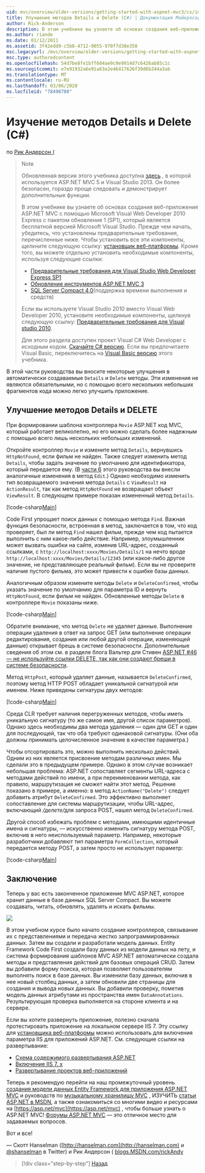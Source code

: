 ```yaml
---
uid: mvc/overview/older-versions/getting-started-with-aspnet-mvc3/cs/improving-the-details-and-delete-methods
title: Улучшение методов Details и Delete (C#) | Документация Майкрософт
author: Rick-Anderson
description: В этом учебнике вы узнаете об основах создания веб-приложения ASP.NET MVC с помощью Microsoft Visual Web Developer 2010 Express с пакетом обновления 1 (SP1)...
ms.author: riande
ms.date: 01/12/2011
ms.assetid: 3f42edd9-c5b8-4712-9055-970f7d38e350
msc.legacyurl: /mvc/overview/older-versions/getting-started-with-aspnet-mvc3/cs/improving-the-details-and-delete-methods
msc.type: authoredcontent
ms.openlocfilehash: 54d7be8fe1bff604ae9c9e9914d7c6426ab85c1c
ms.sourcegitcommit: e7e91932a6e91a63e2e46417626f39d6b244a3ab
ms.translationtype: MT
ms.contentlocale: ru-RU
ms.lasthandoff: 03/06/2020
ms.locfileid: "78498708"
---
```

# <a name="improving-the-details-and-delete-methods-c"></a>Изучение методов Details и Delete (C#)

по [Рик Андерсон (](https://twitter.com/RickAndMSFT)

> > [!NOTE]
> > Обновленная версия этого учебника доступна [здесь](../../../getting-started/introduction/getting-started.md) , в которой используется ASP.NET MVC 5 и Visual Studio 2013. Он более безопасен, гораздо проще следовать и демонстрирует дополнительные функции.
> 
> 
> В этом учебнике вы узнаете об основах создания веб-приложения ASP.NET MVC с помощью Microsoft Visual Web Developer 2010 Express с пакетом обновления 1 (SP1), который является бесплатной версией Microsoft Visual Studio. Прежде чем начать, убедитесь, что установлены предварительные требования, перечисленные ниже. Чтобы установить все эти компоненты, щелкните следующую ссылку: [установщик веб-платформы](https://www.microsoft.com/web/gallery/install.aspx?appid=VWD2010SP1Pack). Кроме того, вы можете отдельно установить необходимые компоненты, используя следующие ссылки:
> 
> - [Предварительные требования для Visual Studio Web Developer Express SP1](https://www.microsoft.com/web/gallery/install.aspx?appid=VWD2010SP1Pack)
> - [Обновление инструментов ASP.NET MVC 3](https://www.microsoft.com/web/gallery/install.aspx?appsxml=&amp;appid=MVC3)
> - [SQL Server Compact 4,0](https://www.microsoft.com/web/gallery/install.aspx?appid=SQLCE;SQLCEVSTools_4_0)(поддержка времени выполнения и средств)
> 
> Если вы используете Visual Studio 2010 вместо Visual Web Developer 2010, установите необходимые компоненты, щелкнув следующую ссылку: [Предварительные требования для Visual studio 2010](https://www.microsoft.com/web/gallery/install.aspx?appsxml=&amp;appid=VS2010SP1Pack).
> 
> Для этого раздела доступен проект Visual C# Web Developer с исходным кодом. [Скачайте C# версию](https://code.msdn.microsoft.com/Introduction-to-MVC-3-10d1b098). Если вы предпочитаете Visual Basic, переключитесь на [Visual Basic версию](../vb/intro-to-aspnet-mvc-3.md) этого учебника.

В этой части руководства вы вносите некоторые улучшения в автоматически создаваемые `Details` и `Delete` методы. Эти изменения не являются обязательными, но с помощью всего нескольких небольших фрагментов кода можно легко улучшить приложение.

## <a name="improving-the-details-and-delete-methods"></a>Улучшение методов Details и DELETE

При формировании шаблона контроллера `Movie` ASP.NET код MVC, который работает великолепно, но его можно сделать более надежным с помощью всего лишь нескольких небольших изменений.

Откройте контроллер `Movie` и измените метод `Details`, вернувшись `HttpNotFound`, если фильм не найден. Также следует изменить метод `Details`, чтобы задать значение по умолчанию для идентификатора, который передается ему. (В [части 6](examining-the-edit-methods-and-edit-view.md) этого руководства вы внесли аналогичные изменения в метод `Edit`.) Однако необходимо изменить тип возвращаемого значения метода `Details` с `ViewResult` на `ActionResult`, так как метод `HttpNotFound` не возвращает объект `ViewResult`. В следующем примере показан измененный метод `Details`.

[!code-csharp[Main](improving-the-details-and-delete-methods/samples/sample1.cs)]

Code First упрощает поиск данных с помощью метода `Find`. Важная функция безопасности, встроенная в метод, заключается в том, что код проверяет, был ли метод `Find` нашел фильм, прежде чем код пытается выполнить с ним какое-либо действие. Например, злоумышленник может вызвать ошибки на сайте, изменив URL-адрес, созданный ссылками, с `http://localhost:xxxx/Movies/Details/1` на нечто вроде `http://localhost:xxxx/Movies/Details/12345` (или какое-либо другое значение, не представляющее реальный фильм). Если вы не проверите наличие пустого фильма, это может привести к ошибке базы данных.

Аналогичным образом измените методы `Delete` и `DeleteConfirmed`, чтобы указать значение по умолчанию для параметра ID и вернуть `HttpNotFound`, если фильм не найден. Обновленные методы `Delete` в контроллере `Movie` показаны ниже.

[!code-csharp[Main](improving-the-details-and-delete-methods/samples/sample2.cs)]

Обратите внимание, что метод `Delete` не удаляет данные. Выполнение операции удаления в ответ на запрос GET (или выполнение операции редактирования, создания или любой другой операции, изменяющей данные) открывает брешь в системе безопасности. Дополнительные сведения об этом см. в разделе блога Вальтер для Стивен [ASP.NET #46 — не используйте ссылки DELETE, так как они создают бреши в системе безопасности](http://stephenwalther.com/blog/archive/2009/01/21/asp.net-mvc-tip-46-ndash-donrsquot-use-delete-links-because.aspx).

Метод `HttpPost`, который удаляет данные, называется `DeleteConfirmed`, поэтому метод HTTP POST обладает уникальной сигнатурой или именем. Ниже приведены сигнатуры двух методов:

[!code-csharp[Main](improving-the-details-and-delete-methods/samples/sample3.cs)]

Среда CLR требует наличия перегруженных методов, чтобы иметь уникальную сигнатуру (то же самое имя, другой список параметров). Однако здесь необходимы два метода удаления — один для GET и один для последующей, так что оба требуют одинаковой сигнатуры. (Они оба должны принимать целочисленное значение в качестве параметра.)

Чтобы отсортировать это, можно выполнить несколько действий. Одним из них является присвоение методам различных имен. Мы сделали это в предыдущем примере. Однако в этом случае возникает небольшая проблема: ASP.NET сопоставляет сегменты URL-адреса с методами действий по имени, а при переименовании метода, как правило, маршрутизация не сможет найти этот метод. Решение показано в примере, а именно: в метод `ActionName("Delete")` следует добавить атрибут `DeleteConfirmed`. Это эффективно выполняет сопоставление для системы маршрутизации, чтобы URL-адрес, включающий <em>/делете/</em>для запроса POST, нашел метод `DeleteConfirmed`.

Другой способ избежать проблем с методами, имеющими идентичные имена и сигнатуры, — искусственно изменить сигнатуру метода POST, включив в него неиспользуемый параметр. Например, некоторые разработчики добавляют тип параметра `FormCollection`, который передается методу POST, а затем просто не использует параметр:

[!code-csharp[Main](improving-the-details-and-delete-methods/samples/sample4.cs)]

## <a name="wrapping-up"></a>Заключение

Теперь у вас есть законченное приложение MVC ASP.NET, которое хранит данные в базе данных SQL Server Compact. Вы можете создавать, читать, обновлять, удалять и искать фильмы.

![](improving-the-details-and-delete-methods/_static/image1.png)

В этом учебном курсе было начато создание контроллеров, связывание их с представлениями и передача жестко запрограммированных данных. Затем вы создали и разработали модель данных. Entity Framework Code First создали базу данных из модели данных на лету, и система формирования шаблонов MVC ASP.NET автоматически создала методы и представления действий для базовых операций CRUD. Затем вы добавили форму поиска, которая позволяет пользователям выполнять поиск в базе данных. Вы изменили базу данных, включив в нее новый столбец данных, а затем обновили две страницы для создания и вывода новых данных. Вы добавили проверку, пометив модель данных атрибутами из пространства имен `DataAnnotations`. Результирующая проверка выполняется на стороне клиента и на сервере.

Если вы хотите развернуть приложение, полезно сначала протестировать приложение на локальном сервере IIS 7. Эту ссылку для [установщика веб-платформы](https://www.microsoft.com/web/gallery/install.aspx?appsxml=&amp;appid=ASPNET;) можно использовать для включения параметра IIS для приложений ASP.NET. См. следующие ссылки на развертывание:

- [Схема содержимого развертывания ASP.NET](https://msdn.microsoft.com/library/dd394698.aspx)
- [Включение IIS 7. x](https://blogs.msdn.com/b/rickandy/archive/2011/03/14/enabling-iis-7-x-on-windows-7-vista-sp1-windows-2008-windows-2008-r2.aspx)
- [Развертывание проектов веб-приложений](https://msdn.microsoft.com/library/dd394698.aspx)

Теперь я рекомендую перейти на наш промежуточный уровень [создания модели данных Entity Framework для приложения ASP.NET MVC](../../../getting-started/getting-started-with-ef-using-mvc/creating-an-entity-framework-data-model-for-an-asp-net-mvc-application.md) и руководств по [музыкальному хранилищу MVC](../../mvc-music-store/mvc-music-store-part-1.md) , ИЗУЧИТЬ [статьи ASP.NET в MSDN](https://msdn.microsoft.com/library/gg416514(VS.98).aspx), а также ознакомиться со многими видео и ресурсами на [https://asp.net/mvc](https://asp.net/mvc) , чтобы больше узнать о ASP.NET MVC! [Форумы ASP.NET MVC](https://forums.asp.net/1146.aspx) — это отличное место для задаваемых вопросов.

Вот и все!

— Скотт Hanselman ([http://hanselman.com](http://hanselman.com) и [@shanselman](http://twitter.com/shanselman) в Twitter) и Рик Андерсон ( [blogs.MSDN.com/rickAndy](https://blogs.msdn.com/rickAndy)

> [!div class="step-by-step"]
> [Назад](adding-validation-to-the-model.md)
